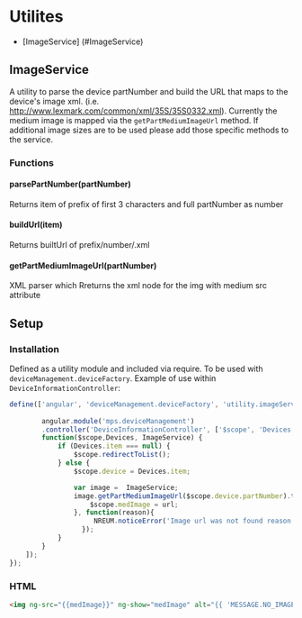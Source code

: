 # Utilites

* [ImageService] (#ImageService)

## ImageService
A utility to parse the device partNumber and build the URL that maps to the device's image xml. (i.e. http://www.lexmark.com/common/xml/35S/35S0332.xml). Currently the medium image is mapped via the ```getPartMediumImageUrl``` method. If additional image sizes are to be used please add those specific methods to the service.

### Functions

#### parsePartNumber(partNumber)
Returns item of prefix of first 3 characters and full partNumber as number

#### buildUrl(item)
Returns builtUrl of prefix/number/.xml

#### getPartMediumImageUrl(partNumber)
XML parser which Rreturns the xml node for the img with medium src attribute

## Setup

### Installation
Defined as a utility module and included via require. To be used with ```deviceManagement.deviceFactory```. Example of use within ```DeviceInformationController```: 

```js
define(['angular', 'deviceManagement.deviceFactory', 'utility.imageService'], function(angular) {
        
        angular.module('mps.deviceManagement')
        .controller('DeviceInformationController', ['$scope', 'Devices', 'imageService',
        function($scope,Devices, ImageService) {
            if (Devices.item === null) {
                $scope.redirectToList();
            } else {
                $scope.device = Devices.item;

                var image =  ImageService;
                image.getPartMediumImageUrl($scope.device.partNumber).then(function(url){
                    $scope.medImage = url;
                }, function(reason){
                     NREUM.noticeError('Image url was not found reason: ' + reason);
                  });
            }
        }
    ]);
});
```
### HTML 

```html
<img ng-src="{{medImage}}" ng-show="medImage" alt="{{ 'MESSAGE.NO_IMAGE_FOUND' | translate }}" />
```
